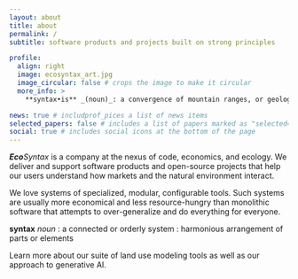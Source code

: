 ```yaml
---
layout: about
title: about
permalink: /
subtitle: software products and projects built on strong principles

profile:
  align: right
  image: ecosyntax_art.jpg
  image_circular: false # crops the image to make it circular
  more_info: >
    **syntax•is** _(noun)_: a convergence of mountain ranges, or geological folds, towards a single point

news: true # includprof_pices a list of news items
selected_papers: false # includes a list of papers marked as "selected={true}"
social: true # includes social icons at the bottom of the page
---
```


_**Eco**Syntax_ is a company at the nexus of code, economics, and ecology.  We deliver and support software products and open-source projects that help our users understand how markets and the natural environment interact.

We love systems of specialized, modular, configurable tools.  Such systems are usually more economical and less resource-hungry than monolithic software that attempts to over-generalize and do everything for everyone.

**syntax** *noun* : a connected or orderly system : harmonious arrangement of parts or elements

Learn more about our suite of land use modeling tools as well as our approach to generative AI.